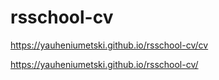 # rsschool-cv

https://yauheniumetski.github.io/rsschool-cv/cv

https://yauheniumetski.github.io/rsschool-cv/
